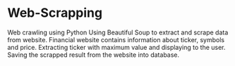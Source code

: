 # Web-Scrapping
Web crawling using Python
Using Beautiful Soup to extract and scrape data from website. 
Financial website contains information about ticker, symbols and price.
Extracting ticker with maximum value and displaying to the user.
Saving the scrapped result from the website into database.
